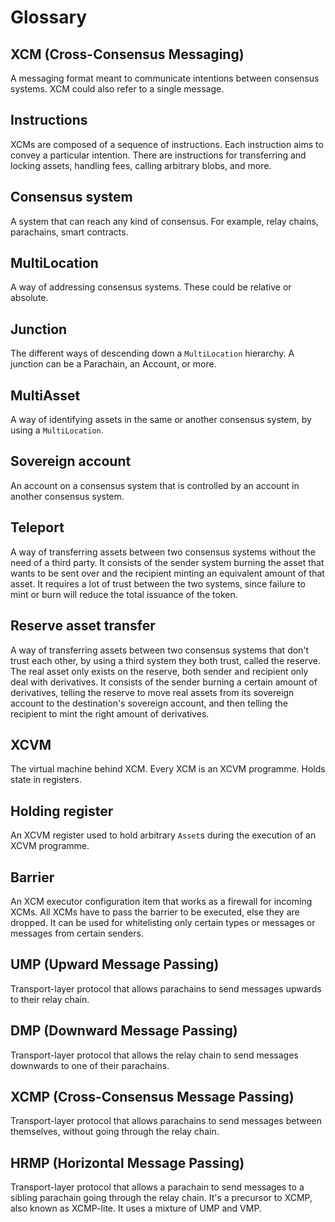 # Glossary

## XCM (Cross-Consensus Messaging)

A messaging format meant to communicate intentions between consensus systems. XCM could also refer
to a single message.

## Instructions

XCMs are composed of a sequence of instructions. Each instruction aims to convey a particular
intention. There are instructions for transferring and locking assets, handling fees, calling
arbitrary blobs, and more.

## Consensus system

A system that can reach any kind of consensus. For example, relay chains, parachains, smart
contracts.

## MultiLocation

A way of addressing consensus systems. These could be relative or absolute.

## Junction

The different ways of descending down a `MultiLocation` hierarchy. A junction can be a Parachain, an
Account, or more.

## MultiAsset

A way of identifying assets in the same or another consensus system, by using a `MultiLocation`.

## Sovereign account

An account on a consensus system that is controlled by an account in another consensus system.

## Teleport

A way of transferring assets between two consensus systems without the need of a third party. It
consists of the sender system burning the asset that wants to be sent over and the recipient minting
an equivalent amount of that asset. It requires a lot of trust between the two systems, since
failure to mint or burn will reduce the total issuance of the token.

## Reserve asset transfer

A way of transferring assets between two consensus systems that don't trust each other, by using a
third system they both trust, called the reserve. The real asset only exists on the reserve, both
sender and recipient only deal with derivatives. It consists of the sender burning a certain amount
of derivatives, telling the reserve to move real assets from its sovereign account to the
destination's sovereign account, and then telling the recipient to mint the right amount of
derivatives.

## XCVM

The virtual machine behind XCM. Every XCM is an XCVM programme. Holds state in registers.

## Holding register

An XCVM register used to hold arbitrary `Asset`s during the execution of an XCVM programme.

## Barrier

An XCM executor configuration item that works as a firewall for incoming XCMs. All XCMs have to pass
the barrier to be executed, else they are dropped. It can be used for whitelisting only certain
types or messages or messages from certain senders.

## UMP (Upward Message Passing)

Transport-layer protocol that allows parachains to send messages upwards to their relay chain.

## DMP (Downward Message Passing)

Transport-layer protocol that allows the relay chain to send messages downwards to one of their
parachains.

## XCMP (Cross-Consensus Message Passing)

Transport-layer protocol that allows parachains to send messages between themselves, without going
through the relay chain.

## HRMP (Horizontal Message Passing)

Transport-layer protocol that allows a parachain to send messages to a sibling parachain going
through the relay chain. It's a precursor to XCMP, also known as XCMP-lite. It uses a mixture of UMP
and VMP.
